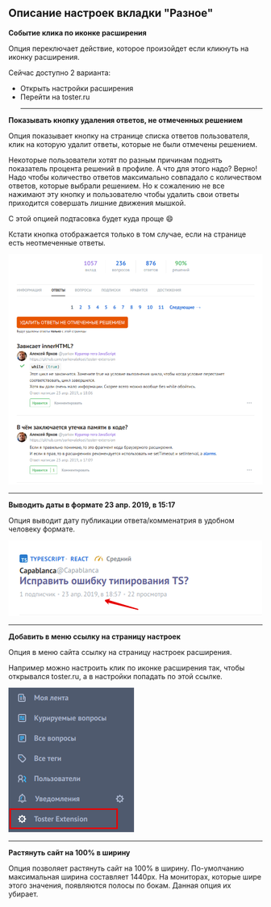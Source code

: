 ## Описание настроек вкладки "Разное"

**Событие клика по иконке расширения**

Опция переключает действие, которое произойдет если кликнуть на иконку расширения.

Сейчас доступно 2 варианта:

- Открыть настройки расширения
- Перейти на toster.ru
  ***

**Показывать кнопку удаления ответов, не отмеченных решением**

Опция показывает кнопку на странице списка ответов пользователя, клик на которую удалит ответы, которые не были отмечены решением.

Некоторые пользователи хотят по разным причинам поднять показатель процента решений в профиле. А что для этого надо? Верно! Надо чтобы количество ответов максимально совпадало с количеством ответов, которые выбрали решением. Но к сожалению не все нажимают эту кнопку и пользователю чтобы удалить свои ответы приходится совершать лишние движения мышкой.

С этой опцией подтасовка будет куда проще :smile:

Кстати кнопка отображается только в том случае, если на странице есть неотмеченные ответы.

![](../images/screenshots/hide-not-decission-answers.png)

---

**Выводить даты в формате 23 апр. 2019, в 15:17**

Опция выводит дату публикации ответа/комменатрия в удобном человеку формате.

![](../images/screenshots/date-time-format.png)

---

**Добавить в меню ссылку на страницу настроек**

Опция в меню сайта ссылку на страницу настроек расширения.

Например можно настроить клик по иконке расширения так, чтобы открывался toster.ru, а в настройки попадать по этой ссылке.

![](../images/screenshots/add-settings-link-to-menu.png)

---

**Растянуть сайт на 100% в ширину**

Опция позволяет растянуть сайт на 100% в ширину. По-умолчанию максимальная ширина составляет 1440px. На мониторах, которые шире этого значения, появляются полосы по бокам. Данная опция их убирает.
